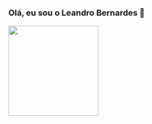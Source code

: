 ### Olá, eu sou o Leandro Bernardes 👋

<div>
  <a href="https://github.com/LeandroLBBernardes">
  <img 
    height="180em" 
    src="https://github-readme-stats.vercel.app/api?username=LeandroLBBernardes&show_icons=true&theme=dark&include_all_commits=true&count_private=true"/>
</div>

<!--
**LeandroLBBernardes/LeandroLBBernardes** is a ✨ _special_ ✨ repository because its `README.md` (this file) appears on your GitHub profile.

Here are some ideas to get you started:

- 🔭 I’m currently working on ...
- 🌱 I’m currently learning ...
- 👯 I’m looking to collaborate on ...
- 🤔 I’m looking for help with ...
- 💬 Ask me about ...
- 📫 How to reach me: ...
- 😄 Pronouns: ...
- ⚡ Fun fact: ...
-->
